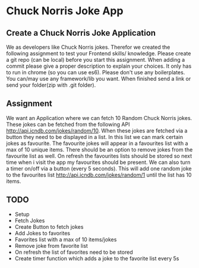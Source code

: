 # Chuck Norris Joke App

## Create a Chuck Norris Joke Application

We as developers like Chuck Norris jokes. Therefor we created the following assignment to test your
Frontend skills/ knowledge.
Please create a git repo (can be local) before you start this assignment. When adding a commit please give
a proper description to explain your choices.
It only has to run in chrome (so you can use es6). Please don't use any boilerplates. You can/may use any
framework/lib you want.
When finished send a link or send your folder(zip with .git folder).


## Assignment

We want an Application where we can fetch 10 Random Chuck Norris jokes. These jokes can be fetched
from the following API http://api.icndb.com/jokes/random/10.
When these jokes are fetched via a button they need to be displayed in a list. In this list we can mark
certain jokes as favourite. The favourite jokes will appear in a favourites list with a max of 10 unique items.
There should be an option to remove jokes from the favourite list as well.
On refresh the favourites lists should be stored so next time when i visit the app my favourites should be
present.
We can also turn a timer on/off via a button (every 5 seconds). This will add one random joke to the
favourites list http://api.icndb.com/jokes/random/1 until the list has 10 items.


## TODO

- Setup
- Fetch Jokes
- Create Button to fetch jokes
- Add Jokes to favorites
- Favorites list with a max of 10 items/jokes
- Remove joke from favorite list
- On refresh the list of favorites need to be stored
- Create timer function which adds a joke to the favorite list every 5s